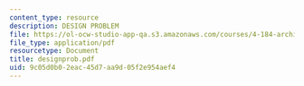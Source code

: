 ```yaml
---
content_type: resource
description: DESIGN PROBLEM
file: https://ol-ocw-studio-app-qa.s3.amazonaws.com/courses/4-184-architectural-design-workshops-computational-design-for-housing-spring-2002/9c05d0b02eac45d7aa9d05f2e954aef4_designprob.pdf
file_type: application/pdf
resourcetype: Document
title: designprob.pdf
uid: 9c05d0b0-2eac-45d7-aa9d-05f2e954aef4
---
```

